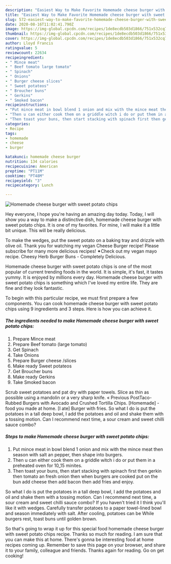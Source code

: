 ```yaml
---
description: "Easiest Way to Make Favorite Homemade cheese burger with sweet potato chips"
title: "Easiest Way to Make Favorite Homemade cheese burger with sweet potato chips"
slug: 572-easiest-way-to-make-favorite-homemade-cheese-burger-with-sweet-potato-chips
date: 2020-08-16T11:02:41.790Z
image: https://img-global.cpcdn.com/recipes/1de8ecdb503d1866/751x532cq70/homemade-cheese-burger-with-sweet-potato-chips-recipe-main-photo.jpg
thumbnail: https://img-global.cpcdn.com/recipes/1de8ecdb503d1866/751x532cq70/homemade-cheese-burger-with-sweet-potato-chips-recipe-main-photo.jpg
cover: https://img-global.cpcdn.com/recipes/1de8ecdb503d1866/751x532cq70/homemade-cheese-burger-with-sweet-potato-chips-recipe-main-photo.jpg
author: Lloyd Francis
ratingvalue: 5
reviewcount: 22634
recipeingredient:
- " Mince meat"
- " Beef tomato large tomato"
- " Spinach"
- " Onions"
- " Burger cheese slices"
- " Sweet potateos"
- " Broucher buns"
- " Gerkins"
- " Smoked bacon"
recipeinstructions:
- "Put mince meat in bowl blend 1 onion and mix with the mince meat then season with salt an pepper, then shape into burgers."
- "Then u can either cook them on a griddle witch i do or put them in a preheated oven for 10_15 minites."
- "Then toast your buns, then start stacking with spinach first then gerkin then tomato an fresh onion then when burgers are cooked put on the bun add cheese then add bacon then add fries and enjoy."
categories:
- Recipe
tags:
- homemade
- cheese
- burger

katakunci: homemade cheese burger 
nutrition: 134 calories
recipecuisine: American
preptime: "PT11M"
cooktime: "PT48M"
recipeyield: "3"
recipecategory: Lunch

---
```



![Homemade cheese burger with sweet potato chips](https://img-global.cpcdn.com/recipes/1de8ecdb503d1866/751x532cq70/homemade-cheese-burger-with-sweet-potato-chips-recipe-main-photo.jpg)

Hey everyone, I hope you're having an amazing day today. Today, I will show you a way to make a distinctive dish, homemade cheese burger with sweet potato chips. It is one of my favorites. For mine, I will make it a little bit unique. This will be really delicious.

To make the wedges, put the sweet potato on a baking tray and drizzle with olive oil. Thank you for watching my vegan Cheese Burger recipe! Please subscribe for many more delicious recipes! ✦Check out my vegan mayo recipe. Cheesy Herb Burger Buns - Completely Delicious.

Homemade cheese burger with sweet potato chips is one of the most popular of current trending foods in the world. It is simple, it's fast, it tastes yummy. It is enjoyed by millions every day. Homemade cheese burger with sweet potato chips is something which I've loved my entire life. They are fine and they look fantastic.


To begin with this particular recipe, we must first prepare a few components. You can cook homemade cheese burger with sweet potato chips using 9 ingredients and 3 steps. Here is how you can achieve it.

<!--inarticleads1-->

##### The ingredients needed to make Homemade cheese burger with sweet potato chips:

1. Prepare  Mince meat
1. Prepare  Beef tomato (large tomato)
1. Get  Spinach
1. Take  Onions
1. Prepare  Burger cheese /slices
1. Make ready  Sweet potateos
1. Get  Broucher buns
1. Make ready  Gerkins
1. Take  Smoked bacon


Scrub sweet potatoes and pat dry with paper towels. Slice as thin as possible using a mandolin or a very sharp knife. « Previous PostTaco-Rubbed Burgers with Avocado and Crushed Tortilla Chips. [Homemade] - food you made at home. [I ate] Burger with fries. So what I do is put the potatoes in a tall deep bowl, I add the potatoes and oil and shake them with a tossing motion. Can I recommend next time, a sour cream and sweet chilli sauce combo? 

<!--inarticleads2-->

##### Steps to make Homemade cheese burger with sweet potato chips:

1. Put mince meat in bowl blend 1 onion and mix with the mince meat then season with salt an pepper, then shape into burgers.
1. Then u can either cook them on a griddle witch i do or put them in a preheated oven for 10_15 minites.
1. Then toast your buns, then start stacking with spinach first then gerkin then tomato an fresh onion then when burgers are cooked put on the bun add cheese then add bacon then add fries and enjoy.


So what I do is put the potatoes in a tall deep bowl, I add the potatoes and oil and shake them with a tossing motion. Can I recommend next time, a sour cream and sweet chilli sauce combo? If you haven&#39;t tried it I think you&#39;ll like it with wedges. Carefully transfer potatoes to a paper towel-lined bowl and season immediately with salt. After cooling, potatoes can be While burgers rest, toast buns until golden brown. 

So that's going to wrap it up for this special food homemade cheese burger with sweet potato chips recipe. Thanks so much for reading. I am sure that you can make this at home. There's gonna be interesting food at home recipes coming up. Remember to save this page on your browser, and share it to your family, colleague and friends. Thanks again for reading. Go on get cooking!
